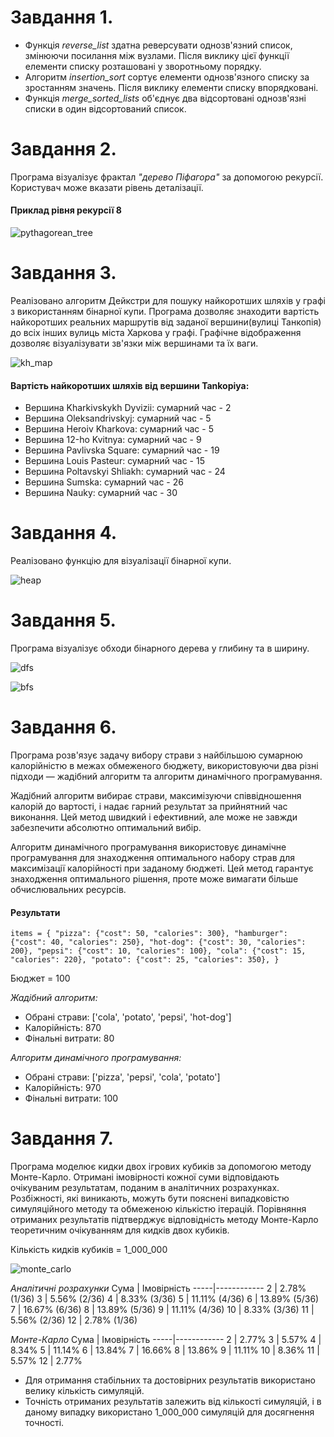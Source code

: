 # Завдання 1.

* Функція *reverse_list* здатна реверсувати однозв'язний список, змінюючи посилання між вузлами. Після виклику цієї функції елементи списку розташовані у зворотньому порядку.
* Алгоритм *insertion_sort* сортує елементи однозв'язного списку за зростанням значень. Після виклику елементи списку впорядковані.
* Функція *merge_sorted_lists* об'єднує два відсортовані однозв'язні списки в один відсортований список.

# Завдання 2.

Програма візуалізує фрактал *"дерево Піфагора"* за допомогою рекурсії. Користувач може вказати рівень деталізації.

#### Приклад рівня рекурсії 8
![pythagorean_tree](/pythagorean_tree.png "Дерево")

# Завдання 3.

Реалізовано алгоритм Дейкстри для пошуку найкоротших шляхів у графі з використанням бінарної купи. Програма дозволяє знаходити вартість найкоротших реальних маршрутів від заданої вершини(вулиці Танкопія) до всіх інших вулиць міста Харкова у графі. Графічне відображення дозволяє візуалізувати зв'язки між вершинами та їх ваги.

![kh_map](/kh_map.png "Харків")

#### Вартість найкоротших шляхів від вершини Tankopiya:
* Вершина Kharkivskykh Dyvizii: сумарний час - 2
* Вершина Oleksandrivskyj: сумарний час - 5
* Вершина Heroiv Kharkova: сумарний час - 5 
* Вершина 12-ho Kvitnya: сумарний час - 9
* Вершина Pavlivska Square: сумарний час - 19
* Вершина Louis Pasteur: сумарний час - 15
* Вершина Poltavskyi Shliakh: сумарний час - 24
* Вершина Sumska: сумарний час - 26
* Вершина Nauky: сумарний час - 30


# Завдання 4.

Реалізовано функцію для візуалізації бінарної купи. 

![heap](/heap.png "Купа")

# Завдання 5.

Програма візуалізує обходи бінарного дерева у глибину та в ширину.

![dfs](/dfs.png "Dfs")

![bfs](/bfs.png "Bfs")

# Завдання 6.

Програма розв'язує задачу вибору страви з найбільшою сумарною калорійністю в межах обмеженого бюджету, використовуючи два різні підходи — жадібний алгоритм та алгоритм динамічного програмування.

Жадібний алгоритм вибирає страви, максимізуючи співвідношення калорій до вартості, і надає гарний результат за прийнятний час виконання. Цей метод швидкий і ефективний, але може не завжди забезпечити абсолютно оптимальний вибір.

Алгоритм динамічного програмування використовує динамічне програмування для знаходження оптимального набору страв для максимізації калорійності при заданому бюджеті. Цей метод гарантує знаходження оптимального рішення, проте може вимагати більше обчислювальних ресурсів.

#### Результати

`items = {
    "pizza": {"cost": 50, "calories": 300},
    "hamburger": {"cost": 40, "calories": 250},
    "hot-dog": {"cost": 30, "calories": 200},
    "pepsi": {"cost": 10, "calories": 100},
    "cola": {"cost": 15, "calories": 220},
    "potato": {"cost": 25, "calories": 350},
}`

Бюджет = 100

*Жадібний алгоритм:*
* Обрані страви: ['cola', 'potato', 'pepsi', 'hot-dog']
* Калорійність: 870
* Фінальні витрати: 80

*Алгоритм динамічного програмування:*
* Обрані страви: ['pizza', 'pepsi', 'cola', 'potato']
* Калорійність: 970
* Фінальні витрати: 100

# Завдання 7.

Програма моделює кидки двох ігрових кубиків за допомогою методу Монте-Карло. Отримані імовірності кожної суми відповідають очікуваним результатам, поданим в аналітичних розрахунках. Розбіжності, які виникають, можуть бути пояснені випадковістю симуляційного методу та обмеженою кількістю ітерацій. Порівняння отриманих результатів підтверджує відповідність методу Монте-Карло теоретичним очікуванням для кидків двох кубиків.

Кількість кидків кубиків = 1_000_000

![monte_carlo](/monte_carlo.png "Кубики")

*Аналітичні розрахунки*
Сума | Імовірність
-----|------------
 2   | 2.78% (1/36)
 3   | 5.56% (2/36)
 4   | 8.33% (3/36)
 5   | 11.11% (4/36)
 6   | 13.89% (5/36)
 7   | 16.67% (6/36)
 8   | 13.89% (5/36)
 9   | 11.11% (4/36)
10   | 8.33% (3/36)
11   | 5.56% (2/36)
12   | 2.78% (1/36)

*Монте-Карло*
Сума | Імовірність
-----|------------
 2   | 2.77%
 3   | 5.57%
 4   | 8.34%
 5   | 11.14%
 6   | 13.84%
 7   | 16.66%
 8   | 13.86%
 9   | 11.11%
10   | 8.36%
11   | 5.57%
12   | 2.77%

* Для отримання стабільних та достовірних результатів використано велику кількість симуляцій.
* Точність отриманих результатів залежить від кількості симуляцій, і в даному випадку використано 1_000_000 симуляцій для досягнення точності.
